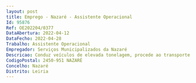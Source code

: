 ```yaml
--- 
layout: post
title: Emprego - Nazaré - Assistente Operacional
Id: 95876
Ref: OE202204/0377
DataAbertura: 2022-04-12
DataFecho: 2022-04-28
Trabalho: Assistente Operacional
Empregador: Serviços Municipalizados da Nazaré
Descricao: Conduz veículos de elevada tonelagem, procede ao transporte de diversos materiais destinados ao abastecimento das obras de execução, bem como de produtos sobrantes das mesmas  assegura a manutenção do veículo, cuidando da sua limpeza  abastece a viatura de combustível possuindo para o efeito livro de requisições, cujo original preenche e entrega no posto de abastecimento  executa pequenas reparações, tomando, em caso de avarias maiores ou acidentes, as providências necessárias com vista à regularização dessas situações  preenche e entrega diariamente no sector de transportes o boletim diário da viatura, mencionando o tipo de serviço, Km efetuados e combustível introduzido  colabora quando necessário nas operações de carga e descarga  conduz, eventualmente, viaturas ligeiras e máquinas de movimentação de terras, bem como outros serviços de caráter operativo não especificado, nomeadamente auxiliar em todas as tarefas associadas à garantia de continuidade do serviço de saneamento de águas residuais domésticas.
CodigoPostal: 2450-951 NAZARÉ
Concelho: Nazaré
Distrito: Leiria
--- 
```

